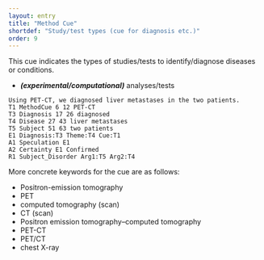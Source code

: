 ```yaml
---
layout: entry
title: "Method Cue"
shortdef: "Study/test types (cue for diagnosis etc.)"
order: 9
---
```


This cue indicates the types of studies/tests to identify/diagnose diseases or conditions. 

- ***(experimental/computational)*** analyses/tests 

~~~ ann
Using PET-CT, we diagnosed liver metastases in the two patients.
T1 MethodCue 6 12 PET-CT
T3 Diagnosis 17 26 diagnosed
T4 Disease 27 43 liver metastases
T5 Subject 51 63 two patients
E1 Diagnosis:T3 Theme:T4 Cue:T1
A1 Speculation E1
A2 Certainty E1 Confirmed
R1 Subject_Disorder Arg1:T5 Arg2:T4
~~~

More concrete keywords for the cue are as follows:

- Positron-emission tomography
- PET
- computed tomography (scan)
- CT (scan)
- Positron emission tomography–computed tomography
- PET-CT
- PET/CT
- chest X-ray
